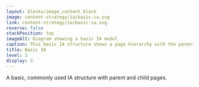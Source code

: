 ```yaml
---
layout: blocks/image_content_block
image: content-strategy/ia/basic-ia.svg
link: content-strategy/ia/basic-ia.svg
reverse: false
stackPosition: top
imageAlt: Diagram showing a basic IA model
caption: This basic IA structure shows a page hierarchy with the parent page at the top and the child pages coming out of that below.
title: Basic IA
level: 3
display: 3
---
```


A basic, commonly used IA structure with parent and child pages.
